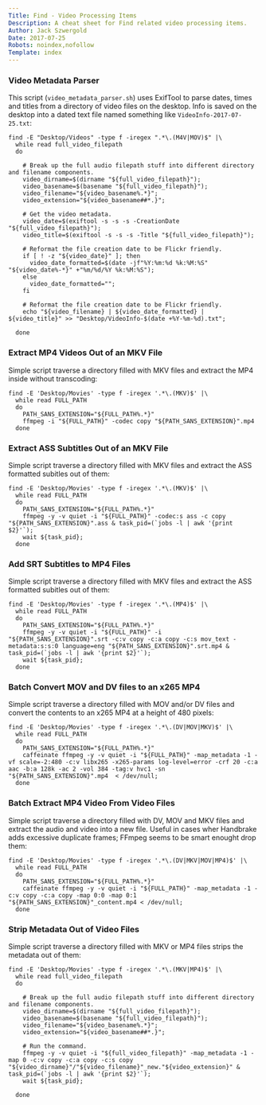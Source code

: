 ```yaml
---
Title: Find - Video Processing Items
Description: A cheat sheet for Find related video processing items.
Author: Jack Szwergold
Date: 2017-07-25
Robots: noindex,nofollow
Template: index
---
```


### Video Metadata Parser

This script (`video_metadata_parser.sh`) uses ExifTool to parse dates, times and titles from a directory of video files on the desktop. Info is saved on the desktop into a dated text file named something like `VideoInfo-2017-07-25.txt`:

    find -E "Desktop/Videos" -type f -iregex ".*\.(M4V|MOV)$" |\
      while read full_video_filepath
      do

        # Break up the full audio filepath stuff into different directory and filename components.
        video_dirname=$(dirname "${full_video_filepath}");
        video_basename=$(basename "${full_video_filepath}");
        video_filename="${video_basename%.*}";
        video_extension="${video_basename##*.}";

        # Get the video metadata.
        video_date=$(exiftool -s -s -s -CreationDate "${full_video_filepath}");
        video_title=$(exiftool -s -s -s -Title "${full_video_filepath}");

        # Reformat the file creation date to be Flickr friendly.
        if [ ! -z "${video_date}" ]; then
          video_date_formatted=$(date -jf"%Y:%m:%d %k:%M:%S" "${video_date%-*}" +"%m/%d/%Y %k:%M:%S");
        else
          video_date_formatted="";
        fi

        # Reformat the file creation date to be Flickr friendly.
        echo "${video_filename} | ${video_date_formatted} | ${video_title}" >> "Desktop/VideoInfo-$(date +%Y-%m-%d).txt";

      done

### Extract MP4 Videos Out of an MKV File

Simple script traverse a directory filled with MKV files and extract the MP4 inside without transcoding:

    find -E 'Desktop/Movies' -type f -iregex '.*\.(MKV)$' |\
      while read FULL_PATH
      do
        PATH_SANS_EXTENSION="${FULL_PATH%.*}"
        ffmpeg -i "${FULL_PATH}" -codec copy "${PATH_SANS_EXTENSION}".mp4
      done

### Extract ASS Subtitles Out of an MKV File

Simple script traverse a directory filled with MKV files and extract the ASS formatted subitles out of them:

    find -E 'Desktop/Movies' -type f -iregex '.*\.(MKV)$' |\
      while read FULL_PATH
      do
        PATH_SANS_EXTENSION="${FULL_PATH%.*}"
        ffmpeg -y -v quiet -i "${FULL_PATH}" -codec:s ass -c copy "${PATH_SANS_EXTENSION}".ass & task_pid=(`jobs -l | awk '{print $2}'`);
        wait ${task_pid};
      done

### Add SRT Subtitles to MP4 Files

Simple script traverse a directory filled with MKV files and extract the ASS formatted subitles out of them:

    find -E 'Desktop/Movies' -type f -iregex '.*\.(MP4)$' |\
      while read FULL_PATH
      do
        PATH_SANS_EXTENSION="${FULL_PATH%.*}"
        ffmpeg -y -v quiet -i "${FULL_PATH}" -i "${PATH_SANS_EXTENSION}".srt -c:v copy -c:a copy -c:s mov_text -metadata:s:s:0 language=eng "${PATH_SANS_EXTENSION}".srt.mp4 & task_pid=(`jobs -l | awk '{print $2}'`);
        wait ${task_pid};
      done    

### Batch Convert MOV and DV files to an x265 MP4

Simple script traverse a directory filled with MOV and/or DV files and convert the contents to an x265 MP4 at a height of 480 pixels:

    find -E 'Desktop/Movies' -type f -iregex '.*\.(DV|MOV|MKV)$' |\
      while read FULL_PATH
      do
        PATH_SANS_EXTENSION="${FULL_PATH%.*}"
        caffeinate ffmpeg -y -v quiet -i "${FULL_PATH}" -map_metadata -1 -vf scale=-2:480 -c:v libx265 -x265-params log-level=error -crf 20 -c:a aac -b:a 128k -ac 2 -vol 384 -tag:v hvc1 -sn "${PATH_SANS_EXTENSION}".mp4  < /dev/null;
      done

### Batch Extract MP4 Video From Video Files

Simple script traverse a directory filled with DV, MOV and MKV files and extract the audio and video into a new file. Useful in cases wher Handbrake adds excessive duplicate frames; FFmpeg seems to be smart enought drop them:

    find -E 'Desktop/Movies' -type f -iregex '.*\.(DV|MKV|MOV|MP4)$' |\
      while read FULL_PATH
      do
        PATH_SANS_EXTENSION="${FULL_PATH%.*}"
        caffeinate ffmpeg -y -v quiet -i "${FULL_PATH}" -map_metadata -1 -c:v copy -c:a copy -map 0:0 -map 0:1 "${PATH_SANS_EXTENSION}"_content.mp4 < /dev/null;
      done

### Strip Metadata Out of Video Files

Simple script traverse a directory filled with MKV or MP4 files strips the metadata out of them:

    find -E 'Desktop/Movies' -type f -iregex '.*\.(MKV|MP4)$' |\
      while read full_video_filepath
      do

        # Break up the full audio filepath stuff into different directory and filename components.
        video_dirname=$(dirname "${full_video_filepath}");
        video_basename=$(basename "${full_video_filepath}");
        video_filename="${video_basename%.*}";
        video_extension="${video_basename##*.}";

        # Run the command.
        ffmpeg -y -v quiet -i "${full_video_filepath}" -map_metadata -1 -map 0 -c:v copy -c:a copy -c:s copy "${video_dirname}"/"${video_filename}"_new."${video_extension}" & task_pid=(`jobs -l | awk '{print $2}'`);
        wait ${task_pid};

      done
  
